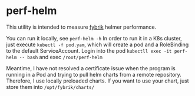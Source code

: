 # perf-helm

This utility is intended to measure [fybrik](https://github.com/fybrik/fybrik) helmer performance.

You can run it locally, see `perf-helm -h` 
In order to run it in a K8s cluster, just execute `kubectl -f pod.yam`, which will create a pod and a RoleBinding to the default ServiceAccount. 
Login into the pod `kubectll exec -it perf-helm -- bash` and exec `/root/perf-helm` 

Meantime, I have not resolved a certificate issue when the program is running in a Pod and trying to pull helm charts from a remote repository.
Therefore, I use locally preloaded charts. If you want to use your chart, just store them into `/opt/fybrik/charts/`
